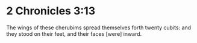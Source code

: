 # 2 Chronicles 3:13

The wings of these cherubims spread themselves forth twenty cubits: and they stood on their feet, and their faces [were] inward.